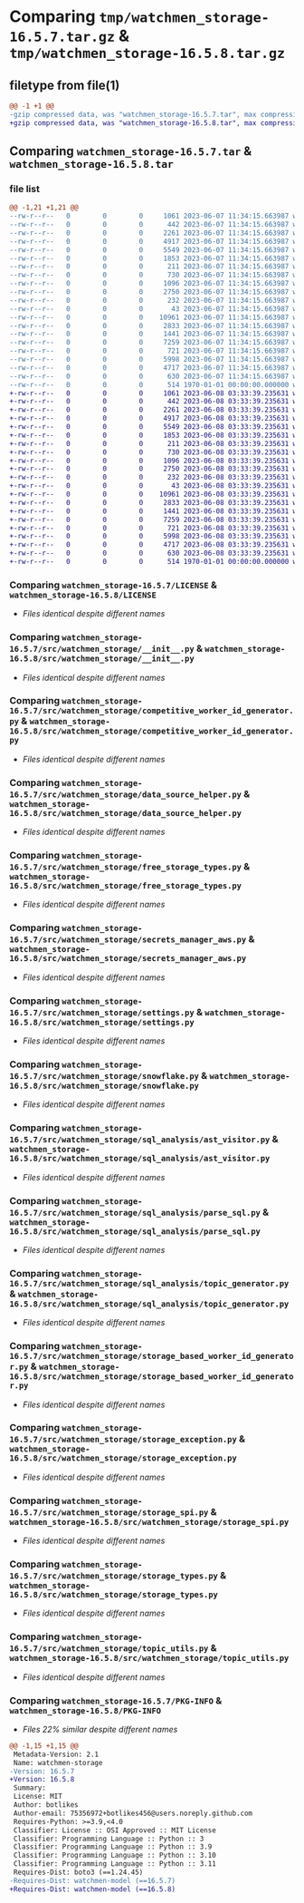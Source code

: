 # Comparing `tmp/watchmen_storage-16.5.7.tar.gz` & `tmp/watchmen_storage-16.5.8.tar.gz`

## filetype from file(1)

```diff
@@ -1 +1 @@
-gzip compressed data, was "watchmen_storage-16.5.7.tar", max compression
+gzip compressed data, was "watchmen_storage-16.5.8.tar", max compression
```

## Comparing `watchmen_storage-16.5.7.tar` & `watchmen_storage-16.5.8.tar`

### file list

```diff
@@ -1,21 +1,21 @@
--rw-r--r--   0        0        0     1061 2023-06-07 11:34:15.663987 watchmen_storage-16.5.7/LICENSE
--rw-r--r--   0        0        0      442 2023-06-07 11:34:15.663987 watchmen_storage-16.5.7/pyproject.toml
--rw-r--r--   0        0        0     2261 2023-06-07 11:34:15.663987 watchmen_storage-16.5.7/src/watchmen_storage/__init__.py
--rw-r--r--   0        0        0     4917 2023-06-07 11:34:15.663987 watchmen_storage-16.5.7/src/watchmen_storage/competitive_worker_id_generator.py
--rw-r--r--   0        0        0     5549 2023-06-07 11:34:15.663987 watchmen_storage-16.5.7/src/watchmen_storage/data_source_helper.py
--rw-r--r--   0        0        0     1853 2023-06-07 11:34:15.663987 watchmen_storage-16.5.7/src/watchmen_storage/free_storage_types.py
--rw-r--r--   0        0        0      211 2023-06-07 11:34:15.663987 watchmen_storage-16.5.7/src/watchmen_storage/secrets_manager.py
--rw-r--r--   0        0        0      730 2023-06-07 11:34:15.663987 watchmen_storage-16.5.7/src/watchmen_storage/secrets_manager_aws.py
--rw-r--r--   0        0        0     1096 2023-06-07 11:34:15.663987 watchmen_storage-16.5.7/src/watchmen_storage/settings.py
--rw-r--r--   0        0        0     2750 2023-06-07 11:34:15.663987 watchmen_storage-16.5.7/src/watchmen_storage/snowflake.py
--rw-r--r--   0        0        0      232 2023-06-07 11:34:15.663987 watchmen_storage-16.5.7/src/watchmen_storage/snowflake_worker_id_generator.py
--rw-r--r--   0        0        0       43 2023-06-07 11:34:15.663987 watchmen_storage-16.5.7/src/watchmen_storage/sql_analysis/__init__.py
--rw-r--r--   0        0        0    10961 2023-06-07 11:34:15.663987 watchmen_storage-16.5.7/src/watchmen_storage/sql_analysis/ast_visitor.py
--rw-r--r--   0        0        0     2833 2023-06-07 11:34:15.663987 watchmen_storage-16.5.7/src/watchmen_storage/sql_analysis/parse_sql.py
--rw-r--r--   0        0        0     1441 2023-06-07 11:34:15.663987 watchmen_storage-16.5.7/src/watchmen_storage/sql_analysis/topic_generator.py
--rw-r--r--   0        0        0     7259 2023-06-07 11:34:15.663987 watchmen_storage-16.5.7/src/watchmen_storage/storage_based_worker_id_generator.py
--rw-r--r--   0        0        0      721 2023-06-07 11:34:15.663987 watchmen_storage-16.5.7/src/watchmen_storage/storage_exception.py
--rw-r--r--   0        0        0     5998 2023-06-07 11:34:15.663987 watchmen_storage-16.5.7/src/watchmen_storage/storage_spi.py
--rw-r--r--   0        0        0     4717 2023-06-07 11:34:15.663987 watchmen_storage-16.5.7/src/watchmen_storage/storage_types.py
--rw-r--r--   0        0        0      630 2023-06-07 11:34:15.663987 watchmen_storage-16.5.7/src/watchmen_storage/topic_utils.py
--rw-r--r--   0        0        0      514 1970-01-01 00:00:00.000000 watchmen_storage-16.5.7/PKG-INFO
+-rw-r--r--   0        0        0     1061 2023-06-08 03:33:39.235631 watchmen_storage-16.5.8/LICENSE
+-rw-r--r--   0        0        0      442 2023-06-08 03:33:39.235631 watchmen_storage-16.5.8/pyproject.toml
+-rw-r--r--   0        0        0     2261 2023-06-08 03:33:39.235631 watchmen_storage-16.5.8/src/watchmen_storage/__init__.py
+-rw-r--r--   0        0        0     4917 2023-06-08 03:33:39.235631 watchmen_storage-16.5.8/src/watchmen_storage/competitive_worker_id_generator.py
+-rw-r--r--   0        0        0     5549 2023-06-08 03:33:39.235631 watchmen_storage-16.5.8/src/watchmen_storage/data_source_helper.py
+-rw-r--r--   0        0        0     1853 2023-06-08 03:33:39.235631 watchmen_storage-16.5.8/src/watchmen_storage/free_storage_types.py
+-rw-r--r--   0        0        0      211 2023-06-08 03:33:39.235631 watchmen_storage-16.5.8/src/watchmen_storage/secrets_manager.py
+-rw-r--r--   0        0        0      730 2023-06-08 03:33:39.235631 watchmen_storage-16.5.8/src/watchmen_storage/secrets_manager_aws.py
+-rw-r--r--   0        0        0     1096 2023-06-08 03:33:39.235631 watchmen_storage-16.5.8/src/watchmen_storage/settings.py
+-rw-r--r--   0        0        0     2750 2023-06-08 03:33:39.235631 watchmen_storage-16.5.8/src/watchmen_storage/snowflake.py
+-rw-r--r--   0        0        0      232 2023-06-08 03:33:39.235631 watchmen_storage-16.5.8/src/watchmen_storage/snowflake_worker_id_generator.py
+-rw-r--r--   0        0        0       43 2023-06-08 03:33:39.235631 watchmen_storage-16.5.8/src/watchmen_storage/sql_analysis/__init__.py
+-rw-r--r--   0        0        0    10961 2023-06-08 03:33:39.235631 watchmen_storage-16.5.8/src/watchmen_storage/sql_analysis/ast_visitor.py
+-rw-r--r--   0        0        0     2833 2023-06-08 03:33:39.235631 watchmen_storage-16.5.8/src/watchmen_storage/sql_analysis/parse_sql.py
+-rw-r--r--   0        0        0     1441 2023-06-08 03:33:39.235631 watchmen_storage-16.5.8/src/watchmen_storage/sql_analysis/topic_generator.py
+-rw-r--r--   0        0        0     7259 2023-06-08 03:33:39.235631 watchmen_storage-16.5.8/src/watchmen_storage/storage_based_worker_id_generator.py
+-rw-r--r--   0        0        0      721 2023-06-08 03:33:39.235631 watchmen_storage-16.5.8/src/watchmen_storage/storage_exception.py
+-rw-r--r--   0        0        0     5998 2023-06-08 03:33:39.235631 watchmen_storage-16.5.8/src/watchmen_storage/storage_spi.py
+-rw-r--r--   0        0        0     4717 2023-06-08 03:33:39.235631 watchmen_storage-16.5.8/src/watchmen_storage/storage_types.py
+-rw-r--r--   0        0        0      630 2023-06-08 03:33:39.235631 watchmen_storage-16.5.8/src/watchmen_storage/topic_utils.py
+-rw-r--r--   0        0        0      514 1970-01-01 00:00:00.000000 watchmen_storage-16.5.8/PKG-INFO
```

### Comparing `watchmen_storage-16.5.7/LICENSE` & `watchmen_storage-16.5.8/LICENSE`

 * *Files identical despite different names*

### Comparing `watchmen_storage-16.5.7/src/watchmen_storage/__init__.py` & `watchmen_storage-16.5.8/src/watchmen_storage/__init__.py`

 * *Files identical despite different names*

### Comparing `watchmen_storage-16.5.7/src/watchmen_storage/competitive_worker_id_generator.py` & `watchmen_storage-16.5.8/src/watchmen_storage/competitive_worker_id_generator.py`

 * *Files identical despite different names*

### Comparing `watchmen_storage-16.5.7/src/watchmen_storage/data_source_helper.py` & `watchmen_storage-16.5.8/src/watchmen_storage/data_source_helper.py`

 * *Files identical despite different names*

### Comparing `watchmen_storage-16.5.7/src/watchmen_storage/free_storage_types.py` & `watchmen_storage-16.5.8/src/watchmen_storage/free_storage_types.py`

 * *Files identical despite different names*

### Comparing `watchmen_storage-16.5.7/src/watchmen_storage/secrets_manager_aws.py` & `watchmen_storage-16.5.8/src/watchmen_storage/secrets_manager_aws.py`

 * *Files identical despite different names*

### Comparing `watchmen_storage-16.5.7/src/watchmen_storage/settings.py` & `watchmen_storage-16.5.8/src/watchmen_storage/settings.py`

 * *Files identical despite different names*

### Comparing `watchmen_storage-16.5.7/src/watchmen_storage/snowflake.py` & `watchmen_storage-16.5.8/src/watchmen_storage/snowflake.py`

 * *Files identical despite different names*

### Comparing `watchmen_storage-16.5.7/src/watchmen_storage/sql_analysis/ast_visitor.py` & `watchmen_storage-16.5.8/src/watchmen_storage/sql_analysis/ast_visitor.py`

 * *Files identical despite different names*

### Comparing `watchmen_storage-16.5.7/src/watchmen_storage/sql_analysis/parse_sql.py` & `watchmen_storage-16.5.8/src/watchmen_storage/sql_analysis/parse_sql.py`

 * *Files identical despite different names*

### Comparing `watchmen_storage-16.5.7/src/watchmen_storage/sql_analysis/topic_generator.py` & `watchmen_storage-16.5.8/src/watchmen_storage/sql_analysis/topic_generator.py`

 * *Files identical despite different names*

### Comparing `watchmen_storage-16.5.7/src/watchmen_storage/storage_based_worker_id_generator.py` & `watchmen_storage-16.5.8/src/watchmen_storage/storage_based_worker_id_generator.py`

 * *Files identical despite different names*

### Comparing `watchmen_storage-16.5.7/src/watchmen_storage/storage_exception.py` & `watchmen_storage-16.5.8/src/watchmen_storage/storage_exception.py`

 * *Files identical despite different names*

### Comparing `watchmen_storage-16.5.7/src/watchmen_storage/storage_spi.py` & `watchmen_storage-16.5.8/src/watchmen_storage/storage_spi.py`

 * *Files identical despite different names*

### Comparing `watchmen_storage-16.5.7/src/watchmen_storage/storage_types.py` & `watchmen_storage-16.5.8/src/watchmen_storage/storage_types.py`

 * *Files identical despite different names*

### Comparing `watchmen_storage-16.5.7/src/watchmen_storage/topic_utils.py` & `watchmen_storage-16.5.8/src/watchmen_storage/topic_utils.py`

 * *Files identical despite different names*

### Comparing `watchmen_storage-16.5.7/PKG-INFO` & `watchmen_storage-16.5.8/PKG-INFO`

 * *Files 22% similar despite different names*

```diff
@@ -1,15 +1,15 @@
 Metadata-Version: 2.1
 Name: watchmen-storage
-Version: 16.5.7
+Version: 16.5.8
 Summary: 
 License: MIT
 Author: botlikes
 Author-email: 75356972+botlikes456@users.noreply.github.com
 Requires-Python: >=3.9,<4.0
 Classifier: License :: OSI Approved :: MIT License
 Classifier: Programming Language :: Python :: 3
 Classifier: Programming Language :: Python :: 3.9
 Classifier: Programming Language :: Python :: 3.10
 Classifier: Programming Language :: Python :: 3.11
 Requires-Dist: boto3 (==1.24.45)
-Requires-Dist: watchmen-model (==16.5.7)
+Requires-Dist: watchmen-model (==16.5.8)
```

